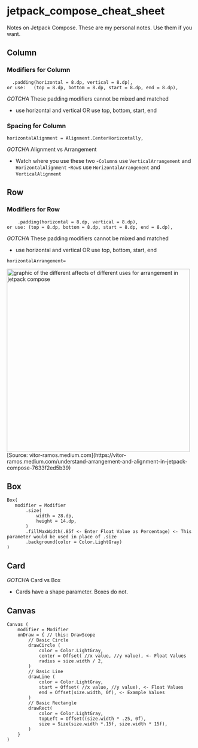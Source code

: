 # jetpack_compose_cheat_sheet
Notes on Jetpack Compose.  These are my personal notes.  Use them if you want.

## Column
### Modifiers for Column
```modifier = Modifier
  .padding(horizontal = 8.dp, vertical = 8.dp),
or use:   (top = 8.dp, bottom = 8.dp, start = 8.dp, end = 8.dp),
```
*GOTCHA* These padding modifiers cannot be mixed and matched
- use horizontal and vertical OR use top, bottom, start, end

### Spacing for Column
```
horizontalAlignment = Alignment.CenterHorizontally,
```
*GOTCHA* Alignment vs Arrangement
- Watch where you use these two
-`Column`s use `VerticalArrangement` and `HorizontalAlignment`
-`Row`s use `HorizontalArrangement` and `VerticalAlignment`

## Row
### Modifiers for Row
```modifier = Modifier
    .padding(horizontal = 8.dp, vertical = 8.dp),
or use: (top = 8.dp, bottom = 8.dp, start = 8.dp, end = 8.dp),
```
*GOTCHA* These padding modifiers cannot be mixed and matched
- use horizontal and vertical OR use top, bottom, start, end

`horizontalArrangement=`

<img width="489" alt="graphic of the different affects of different uses for arrangement in jetpack compose" src="https://user-images.githubusercontent.com/47460632/171457784-50f960bf-9df1-4555-ae86-79c6dcedcf30.png">
[Source: vitor-ramos.medium.com](https://vitor-ramos.medium.com/understand-arrangement-and-alignment-in-jetpack-compose-7633f2ed5b39)

## Box
``` 
Box(
   modifier = Modifier
       .size(
           width = 28.dp,
           height = 14.dp,
       )
       .fillMaxWidth(.85f <- Enter Float Value as Percentage) <- This parameter would be used in place of .size
       .background(color = Color.LightGray)
)
```
## Card
*GOTCHA* Card vs Box
- Cards have a shape parameter.  Boxes do not.

## Canvas
```
Canvas (
	modifier = Modifier
	onDraw = { // this: DrawScope
		// Basic Circle
		drawCircle (
			color = Color.LightGray,
			center = Offset( //x value, //y value), <- Float Values
			radius = size.width / 2,
		)
		// Basic Line
		drawLine (
			color = Color.LightGray,
			start = Offset( //x value, //y value), <- Float Values
			end = Offset(size.width, 0f), <- Example Values
		)
		// Basic Rectangle
		drawRect(
			color = Color.LightGray,
			topLeft = Offset((size.width * .25, 0f),
			size = Size(size.width *.15f, size.width * 15f),
		)
	}
)
```

